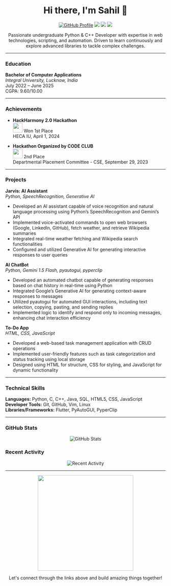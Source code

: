 <h1 align="center">Hi there, I'm Sahil 👋</h1>

<p align="center">
  <a href="https://github.com/sahilahmad6569"><img src="https://img.shields.io/github/followers/sahilahmad6569?style=social" alt="GitHub Profile"></a>
  <a href="https://linkedin.com/in/sahil-ahmad-tech"><img src="https://img.shields.io/badge/LinkedIn-Connect-blue"></a>
  <a href="mailto:sahilahmad6569@gmail.com"><img src="https://img.shields.io/badge/Email-Contact-red"></a>
  <a href="https://sahilahmad.netlify.app"><img src="https://img.shields.io/badge/Portfolio-Visit-brightgreen"></a>
</p>

<p align="center">Passionate undergraduate Python & C++ Developer with expertise in web technologies, scripting, and automation. Driven to learn continuously and explore advanced libraries to tackle complex challenges.</p>

---

### Education

**Bachelor of Computer Applications**  
*Integral University, Lucknow, India*  
July 2022 – June 2025  
CGPA: 9.60/10.00

---

### Achievements

- **HackHarmony 2.0 Hackathon**  
  <img src="https://media.giphy.com/media/xT5LMP3pQvDHvZk6R6/giphy.gif" width="30"> Won 1st Place  
  HECA IU, April 1, 2024

- **Hackathon Organized by CODE CLUB**  
  <img src="https://media.giphy.com/media/xT5LMHhfU6Sptb4pKS/giphy.gif" width="30"> 2nd Place  
  Departmental Placement Committee - CSE, September 29, 2023

---

### Projects

**Jarvis: AI Assistant**  
*Python, SpeechRecognition, Generative AI*  
- Developed an AI assistant capable of voice recognition and natural language processing using Python’s SpeechRecognition and Gemini’s API
- Implemented voice-activated commands to open web browsers (Google, LinkedIn, GitHub), fetch weather, and retrieve Wikipedia summaries
- Integrated real-time weather fetching and Wikipedia search functionalities
- Configured and utilized Generative AI for generating interactive responses to user queries

**AI ChatBot**  
*Python, Gemini 1.5 Flash, pyautogui, pyperclip*  
- Developed an automated chatbot capable of generating responses based on chat history in real-time using Python
- Integrated Google’s Generative AI for generating context-aware responses to messages
- Utilized pyautogui for automated GUI interactions, including text selection, copying, pasting, and sending replies
- Implemented logic to identify and respond only to incoming messages, enhancing chat interaction efficiency

**To-Do App**  
*HTML, CSS, JavaScript*  
- Developed a web-based task management application with CRUD operations
- Implemented user-friendly features such as task categorization and status tracking using local storage
- Designed using HTML for structure, CSS for styling, and JavaScript for dynamic functionality

---

### Technical Skills

**Languages:** Python, C, C++, Java, SQL, HTML5, CSS, JavaScript  
**Developer Tools:** Git, GitHub, Vim, Linux  
**Libraries/Frameworks:** Flutter, PyAutoGUI, PyperClip

---

### GitHub Stats

<p align="center">
  <img src="https://github-readme-stats.vercel.app/api?username=sahilahmad6569&show_icons=true&theme=dark" alt="GitHub Stats">
</p>

### Recent Activity

<p align="center">
  <img src="https://github-readme-stats.vercel.app/api?username=sahilahmad6569&show_icons=true&theme=dark&count_private=true&include_all_commits=true" alt="Recent Activity">
</p>

---

<p align="center">
  <img src="https://media.giphy.com/media/3o6ZtpxSZbQRRnwCKQ/giphy.gif" width="300">
</p>

<p align="center">Let's connect through the links above and build amazing things together!</p>
